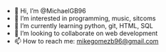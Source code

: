 - 👋 Hi, I’m @MichaelGB96
- 👀 I’m interested in programming, music, sitcoms
- 🌱 I’m currently learning python, git, HTML, SQL
- 💞️ I’m looking to collaborate on web development
- 📫 How to reach me: mikegomezb96@gmail.com

<!---
MichaelGB96/MichaelGB96 is a ✨ special ✨ repository because its `README.md` (this file) appears on your GitHub profile.
You can click the Preview link to take a look at your changes.
--->

